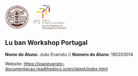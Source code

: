 <img src="./project/docs/source/equipments/manuais/logos/Logo_Luban_IPS_2.png" width="200" />    

## Lu ban Workshop Portugal

<p>
  <strong>Nome do Aluno:</strong> João Evaristo // <strong>Número do Aluno:</strong> 190203014
</p>
 
Website: https://joaoevaristo-documentacao.readthedocs.io/en/latest/index.html
